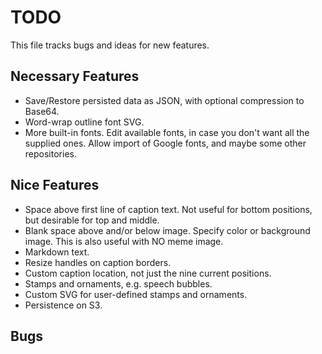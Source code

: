 # TODO

This file tracks bugs and ideas for new features.

## Necessary Features

* Save/Restore persisted data as JSON, with optional compression to Base64.
* Word-wrap outline font SVG.
* More built-in fonts.
  Edit available fonts, in case you don't want all the supplied ones.
  Allow import of Google fonts, and maybe some other repositories.

## Nice Features

* Space above first line of caption text.
  Not useful for bottom positions, but desirable for top and middle.
* Blank space above and/or below image. Specify color or background image.
  This is also useful with NO meme image.
* Markdown text.
* Resize handles on caption borders.
* Custom caption location, not just the nine current positions.
* Stamps and ornaments, e.g. speech bubbles.
* Custom SVG for user-defined stamps and ornaments.
* Persistence on S3.

## Bugs


